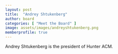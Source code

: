 ```yaml
---
layout: post
title:  "Andrey Shtukenberg"
author: board
categories: [ "Meet the Board" ]
image: assets/images/andreyshtukenberg.png
memberprofile: true
---
```



Andrey Shtukenberg is the president of Hunter ACM. 
